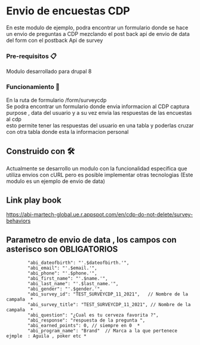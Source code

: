 # Envio de encuestas CDP  

En este modulo de ejemplo, podra encontrar un formulario donde se hace un envio de preguntas a CDP  mezclando el post back api de envio de data del form con el postback Api de survey


### Pre-requisitos 📋

Modulo desarrollado para drupal 8 

### Funcionamiento 🔧
En la ruta de formulario /form/surveycdp  
Se podra encontrar un formulario donde envia informacion al CDP captura  purpose , data del usuario  y a su vez envia las respuestas de las encuestas al cdp  
esto permite tener las respuestas del usuario en una tabla y poderlas cruzar con otra tabla donde esta la informacion personal  


## Construido con 🛠️

Actualmente se desarrollo un modulo con la funcionalidad especifica que utiliza envios con  cURL  pero es posible implementar otras tecnologias (Este modulo es un ejemplo de envio de data)


## Link play book  
https://abi-martech-global.ue.r.appspot.com/en/cdp-do-not-delete/survey-behaviors



## Parametro de envio de data , los campos con asterisco son OBLIGATORIOS

            "abi_dateofbirth": "'.$dateofbirth.'",
            "abi_email": "'.$email.'",
            "abi_phone": "'.$phone.'",
            "abi_first_name": "'.$name.'",
            "abi_last_name": "'.$last_name.'",
            "abi_gender": "'.$gender.'",
            "abi_survey_id": "TEST_SURVEYCDP_11_2021",   // Nombre de la campaña  *
            "abi_survey_title": "TEST_SURVEYCDP_11_2021", // Nombre de la campaña  * 
            "abi_question": "¿Cual es tu cerveza favorita ?",
            "abi_response": "respuesta de la pregunta ",
            "abi_earned_points": 0, // siempre en 0  *
            "abi_program_name": "Brand"  // Marca a la que pertenece ejmple  : Aguila , poker etc *
 




